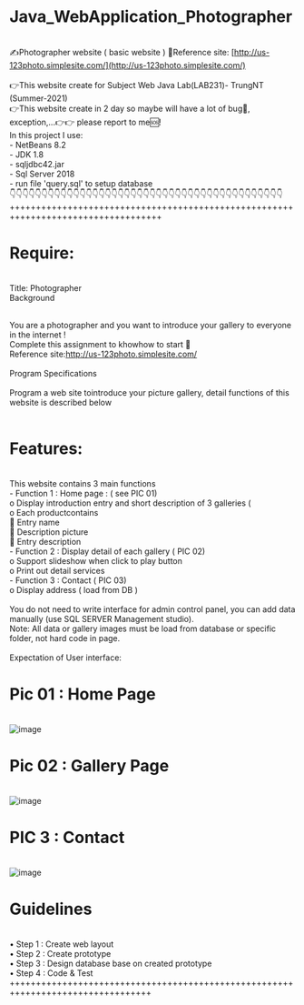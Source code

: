 # Java_WebApplication_Photographer
<br/>✍️Photographer website ( basic website ) 🔎Reference site: [http://us-123photo.simplesite.com/](http://us-123photo.simplesite.com/)
<br/>
<br/>👉This website create for Subject Web Java Lab(LAB231)- TrungNT (Summer-2021)
<br/>👉This website create in 2 day so maybe will have a lot of bug🐛, exception,...👉👉 please report to me🆘!
<br/>In this project I use:
<br/>   - NetBeans 8.2
<br/>   - JDK 1.8
<br/>   - sqljdbc42.jar
<br/>   - Sql Server 2018
<br/>   - run file 'query.sql' to setup database
<br/>👇👇👇👇👇👇👇👇👇👇👇👇👇👇👇👇👇👇👇👇👇👇👇👇👇👇👇👇👇👇👇👇👇👇👇👇👇👇👇👇👇👇👇
<br/>+++++++++++++++++++++++++++++++++++++++++++++++++++++++++++++++++++++++++++++++++++
<br/>
# Require:
<br/>
Title: Photographer	
<br/>Background

<br/>You are a photographer and you want to introduce your gallery  to everyone in the internet !
<br/>Complete this assignment to khowhow  to start 
<br/>Reference site:http://us-123photo.simplesite.com/
<br/>
<br/>Program Specifications
<br/>
<br/>Program a web site tointroduce your picture gallery, detail functions of this website is described below
<br/>
<br/>
# Features:
<br/>This website contains 3 main functions
<br/>-	Function 1 : Home page : ( see PIC 01)
<br/>o	Display introduction entry and short description of  3 galleries (
<br/>o	Each productcontains
<br/>	Entry name
<br/>	Description picture
<br/>	Entry description
<br/>-	Function 2 : Display detail of each gallery ( PIC 02)
<br/>o	Support slideshow when click to play button
<br/>o	Print out detail services
<br/>-	Function 3 : Contact ( PIC 03)
<br/>o	Display address ( load from DB ) 
<br/>
<br/>You do not need to write interface for admin control panel, you can add data manually (use SQL SERVER Management studio).
<br/>Note: All data or gallery images must be load from database or specific folder, not hard code in page.
<br/>
<br/>Expectation of User interface:
<br/>
# Pic 01 : Home Page 
<br/>![image](https://user-images.githubusercontent.com/62902717/123511698-0c5c6480-d6ad-11eb-8127-334ca507b311.png)
<br/>
# Pic 02 : Gallery Page
<br/>![image](https://user-images.githubusercontent.com/62902717/123511708-25651580-d6ad-11eb-94c9-5307db4e1751.png)
<br/>
# PIC 3 : Contact 
<br/>![image](https://user-images.githubusercontent.com/62902717/123511717-36ae2200-d6ad-11eb-9f4a-b264eaec7930.png)
<br/>
# Guidelines
<br/>
•	Step 1 : Create web layout
<br/>
•	Step 2 : Create prototype
<br/>
•	Step 3 : Design database base on created prototype
<br/>
•	Step 4 : Code & Test
<br/>
+++++++++++++++++++++++++++++++++++++++++++++++++++++++++++++++++++++++++++++++++
